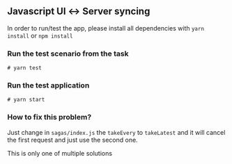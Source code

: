 ## Javascript UI ↔ Server syncing

In order to run/test the app, please install all dependencies with `yarn
install` or `npm install`

### Run the test scenario from the task

```
# yarn test
```

### Run the test application

```
# yarn start
```

### How to fix this problem?

Just change in `sagas/index.js` the `takeEvery` to `takeLatest` and it will
cancel the first request and just use the second one.

This is only one of multiple solutions
